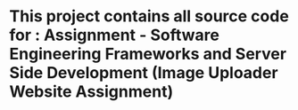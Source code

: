 # This project contains all source code for : Assignment - Software Engineering Frameworks and Server Side Development (Image Uploader Website Assignment)
